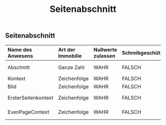 ﻿---
title: Seitenabschnitt
second_title: Aspose.Cells Cloud Documen
type: docs
url: /de/specification/model/pagesection/
description: "Aspose.Cells Cloud-Modellspezifikation: PageSection. Müheloses Bearbeiten von Excel und anderen Tabellenkalkulationsdokumenten mit Funktionen wie Öffnen, Generieren, Bearbeiten, Teilen, Zusammenführen, Vergleichen und Konvertieren"
kwords: Excel, Office, Tabellenkalkulation, Cloud REST API, Seitenabschnitt
weight: 50
---
## **Seitenabschnitt**

 

| Name des Anwesens| Art der Immobilie| Nullwerte zulassen| Schreibgeschützt| Standardwert| Beschreibung|
|:- |:- |:- |:- |:- |:- |
| Abschnitt| Ganze Zahl| WAHR| FALSCH|| 0,1,2 links, Mitte, rechts|
| Kontext| Zeichenfolge| WAHR| FALSCH|| Seitenkontextskript|
| Bild| Zeichenfolge| WAHR| FALSCH|||
| ErsterSeitenkontext| Zeichenfolge| WAHR| FALSCH|| Kontextskript für die erste Seite|
| EvenPageContext| Zeichenfolge| WAHR| FALSCH|| Sogar Seitenkontextskript|

